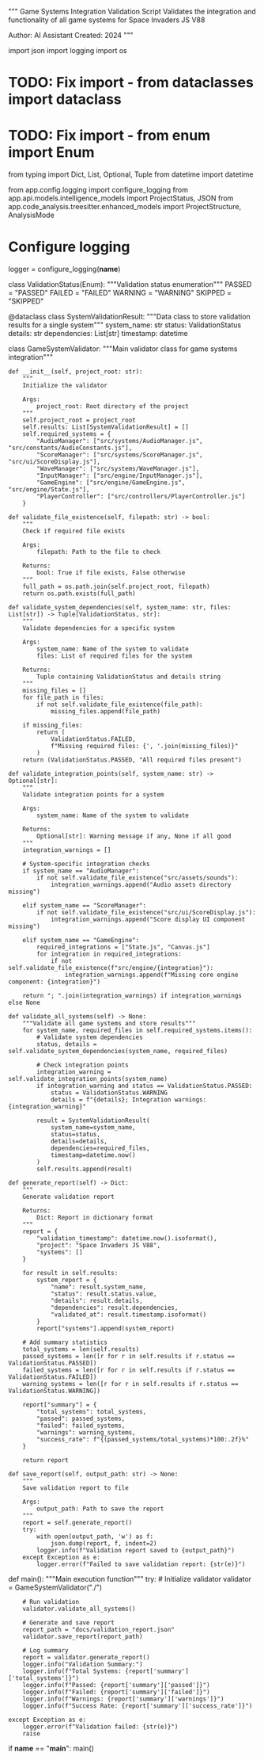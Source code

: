"""
Game Systems Integration Validation Script
Validates the integration and functionality of all game systems for Space Invaders JS V88

Author: AI Assistant
Created: 2024
"""

import json
import logging
import os
# TODO: Fix import - from dataclasses import dataclass
# TODO: Fix import - from enum import Enum
from typing import Dict, List, Optional, Tuple
from datetime import datetime

from app.config.logging import configure_logging
from app.api.models.intelligence_models import ProjectStatus, JSON
from app.code_analysis.treesitter.enhanced_models import ProjectStructure, AnalysisMode

# Configure logging
logger = configure_logging(__name__)

class ValidationStatus(Enum):
    """Validation status enumeration"""
    PASSED = "PASSED"
    FAILED = "FAILED"
    WARNING = "WARNING"
    SKIPPED = "SKIPPED"

@dataclass
class SystemValidationResult:
    """Data class to store validation results for a single system"""
    system_name: str
    status: ValidationStatus
    details: str
    dependencies: List[str]
    timestamp: datetime

class GameSystemValidator:
    """Main validator class for game systems integration"""

    def __init__(self, project_root: str):
        """
        Initialize the validator
        
        Args:
            project_root: Root directory of the project
        """
        self.project_root = project_root
        self.results: List[SystemValidationResult] = []
        self.required_systems = {
            "AudioManager": ["src/systems/AudioManager.js", "src/constants/AudioConstants.js"],
            "ScoreManager": ["src/systems/ScoreManager.js", "src/ui/ScoreDisplay.js"],
            "WaveManager": ["src/systems/WaveManager.js"],
            "InputManager": ["src/engine/InputManager.js"],
            "GameEngine": ["src/engine/GameEngine.js", "src/engine/State.js"],
            "PlayerController": ["src/controllers/PlayerController.js"]
        }

    def validate_file_existence(self, filepath: str) -> bool:
        """
        Check if required file exists
        
        Args:
            filepath: Path to the file to check
            
        Returns:
            bool: True if file exists, False otherwise
        """
        full_path = os.path.join(self.project_root, filepath)
        return os.path.exists(full_path)

    def validate_system_dependencies(self, system_name: str, files: List[str]) -> Tuple[ValidationStatus, str]:
        """
        Validate dependencies for a specific system
        
        Args:
            system_name: Name of the system to validate
            files: List of required files for the system
            
        Returns:
            Tuple containing ValidationStatus and details string
        """
        missing_files = []
        for file_path in files:
            if not self.validate_file_existence(file_path):
                missing_files.append(file_path)

        if missing_files:
            return (
                ValidationStatus.FAILED,
                f"Missing required files: {', '.join(missing_files)}"
            )
        return (ValidationStatus.PASSED, "All required files present")

    def validate_integration_points(self, system_name: str) -> Optional[str]:
        """
        Validate integration points for a system
        
        Args:
            system_name: Name of the system to validate
            
        Returns:
            Optional[str]: Warning message if any, None if all good
        """
        integration_warnings = []
        
        # System-specific integration checks
        if system_name == "AudioManager":
            if not self.validate_file_existence("src/assets/sounds"):
                integration_warnings.append("Audio assets directory missing")
                
        elif system_name == "ScoreManager":
            if not self.validate_file_existence("src/ui/ScoreDisplay.js"):
                integration_warnings.append("Score display UI component missing")
                
        elif system_name == "GameEngine":
            required_integrations = ["State.js", "Canvas.js"]
            for integration in required_integrations:
                if not self.validate_file_existence(f"src/engine/{integration}"):
                    integration_warnings.append(f"Missing core engine component: {integration}")

        return "; ".join(integration_warnings) if integration_warnings else None

    def validate_all_systems(self) -> None:
        """Validate all game systems and store results"""
        for system_name, required_files in self.required_systems.items():
            # Validate system dependencies
            status, details = self.validate_system_dependencies(system_name, required_files)
            
            # Check integration points
            integration_warning = self.validate_integration_points(system_name)
            if integration_warning and status == ValidationStatus.PASSED:
                status = ValidationStatus.WARNING
                details = f"{details}; Integration warnings: {integration_warning}"

            result = SystemValidationResult(
                system_name=system_name,
                status=status,
                details=details,
                dependencies=required_files,
                timestamp=datetime.now()
            )
            self.results.append(result)

    def generate_report(self) -> Dict:
        """
        Generate validation report
        
        Returns:
            Dict: Report in dictionary format
        """
        report = {
            "validation_timestamp": datetime.now().isoformat(),
            "project": "Space Invaders JS V88",
            "systems": []
        }

        for result in self.results:
            system_report = {
                "name": result.system_name,
                "status": result.status.value,
                "details": result.details,
                "dependencies": result.dependencies,
                "validated_at": result.timestamp.isoformat()
            }
            report["systems"].append(system_report)

        # Add summary statistics
        total_systems = len(self.results)
        passed_systems = len([r for r in self.results if r.status == ValidationStatus.PASSED])
        failed_systems = len([r for r in self.results if r.status == ValidationStatus.FAILED])
        warning_systems = len([r for r in self.results if r.status == ValidationStatus.WARNING])

        report["summary"] = {
            "total_systems": total_systems,
            "passed": passed_systems,
            "failed": failed_systems,
            "warnings": warning_systems,
            "success_rate": f"{(passed_systems/total_systems)*100:.2f}%"
        }

        return report

    def save_report(self, output_path: str) -> None:
        """
        Save validation report to file
        
        Args:
            output_path: Path to save the report
        """
        report = self.generate_report()
        try:
            with open(output_path, 'w') as f:
                json.dump(report, f, indent=2)
            logger.info(f"Validation report saved to {output_path}")
        except Exception as e:
            logger.error(f"Failed to save validation report: {str(e)}")

def main():
    """Main execution function"""
    try:
        # Initialize validator
        validator = GameSystemValidator("./")
        
        # Run validation
        validator.validate_all_systems()
        
        # Generate and save report
        report_path = "docs/validation_report.json"
        validator.save_report(report_path)
        
        # Log summary
        report = validator.generate_report()
        logger.info("Validation Summary:")
        logger.info(f"Total Systems: {report['summary']['total_systems']}")
        logger.info(f"Passed: {report['summary']['passed']}")
        logger.info(f"Failed: {report['summary']['failed']}")
        logger.info(f"Warnings: {report['summary']['warnings']}")
        logger.info(f"Success Rate: {report['summary']['success_rate']}")
        
    except Exception as e:
        logger.error(f"Validation failed: {str(e)}")
        raise

if __name__ == "__main__":
    main()